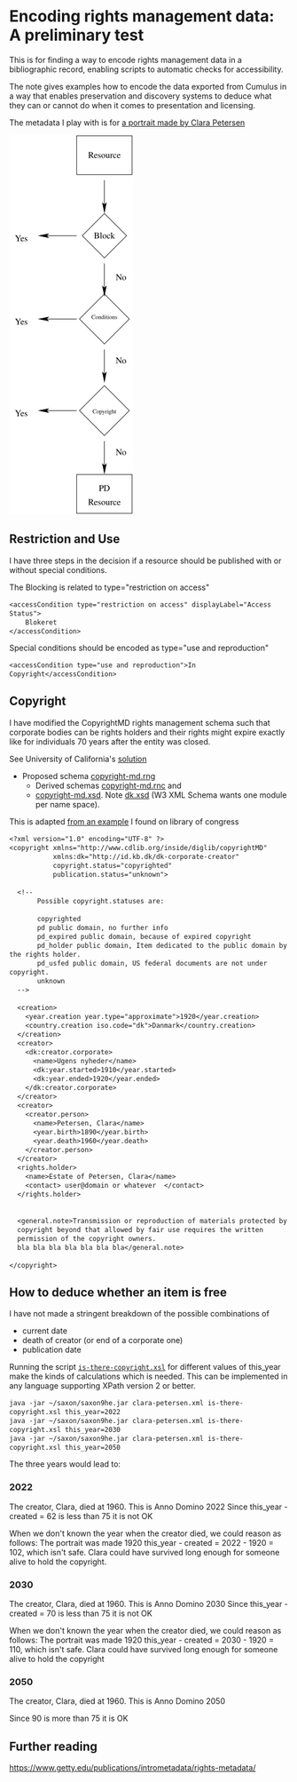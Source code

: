 
# Encoding rights management data: A preliminary test

This is for finding a way to encode rights management data in a
bibliographic record, enabling scripts to automatic checks for
accessibility.

The note gives examples how to encode the data exported from
Cumulus in a way that enables preservation and discovery systems to
deduce what they can or cannot do when it comes to presentation and
licensing.

The metadata I play with is for [a portrait made by Clara Petersen](./clara-petersen.xml)

![Descision tree](decision-tree.svg)

## Restriction and Use

I have three steps in the decision if a resource should be published
with or without special conditions.

The Blocking is related to  type="restriction on access"

```
<accessCondition type="restriction on access" displayLabel="Access Status">
	Blokeret
</accessCondition>
```

Special conditions should be encoded as  type="use and reproduction"

```
<accessCondition type="use and reproduction">In Copyright</accessCondition>
```

## Copyright

I have modified the CopyrightMD rights management schema such that
corporate bodies can be rights holders and their rights might expire
exactly like for individuals 70 years after the entity was closed.

See University of California's [solution](https://cdlib.org/groups/rights-management-group-copyrightmd/)

* Proposed schema [copyright-md.rng](copyright-md.rng)
  * Derived schemas [copyright-md.rnc](copyright-md.rnc) and
  * [copyright-md.xsd](copyright-md.xsd). Note [dk.xsd](dk.xsd) (W3 XML Schema wants one module per name space).
  

This is adapted [from an example](https://www.loc.gov/standards/mods/userguide/accesscondition.html#examples) I found on library of congress
  

```
<?xml version="1.0" encoding="UTF-8" ?>
<copyright xmlns="http://www.cdlib.org/inside/diglib/copyrightMD"
           xmlns:dk="http://id.kb.dk/dk-corporate-creator"
           copyright.status="copyrighted"
           publication.status="unknown">

  <!-- 
       Possible copyright.statuses are:

       copyrighted
       pd public domain, no further info
       pd_expired public domain, because of expired copyright
       pd_holder public domain, Item dedicated to the public domain by the rights holder.
       pd_usfed public domain, US federal documents are not under copyright.
       unknown
  -->
  
  <creation>
    <year.creation year.type="approximate">1920</year.creation>
    <country.creation iso.code="dk">Danmark</country.creation>
  </creation>
  <creator>
    <dk:creator.corporate>
      <name>Ugens nyheder</name>
      <dk:year.started>1910</year.started>
      <dk:year.ended>1920</year.ended>
    </dk:creator.corporate>
  </creator>
  <creator>
    <creator.person>
      <name>Petersen, Clara</name>
      <year.birth>1890</year.birth>
      <year.death>1960</year.death>
    </creator.person>
  </creator>
  <rights.holder>
    <name>Estate of Petersen, Clara</name>
    <contact> user@domain or whatever  </contact>
  </rights.holder>


  <general.note>Transmission or reproduction of materials protected by
  copyright beyond that allowed by fair use requires the written
  permission of the copyright owners.
  bla bla bla bla bla bla bla</general.note>

</copyright>
```

## How to deduce whether an item is free

I have not made a stringent breakdown of the possible combinations of 

* current date
* death of creator (or end of a corporate one)
* publication date

Running the script [`is-there-copyright.xsl`](is-there-copyright.xsl) for different values of
this_year make the kinds of calculations which is needed. This can be
implemented in any language supporting XPath version 2 or better.

```
java -jar ~/saxon/saxon9he.jar clara-petersen.xml is-there-copyright.xsl this_year=2022
java -jar ~/saxon/saxon9he.jar clara-petersen.xml is-there-copyright.xsl this_year=2030
java -jar ~/saxon/saxon9he.jar clara-petersen.xml is-there-copyright.xsl this_year=2050
```

The three years would lead to:

### 2022

The creator, Clara, died at 1960.
This is Anno Domino 2022
Since  this_year - created = 62 is less than 75 it is not OK 

When we don't known the year when the creator died, we could reason as follows: The portrait was made 1920  this_year - created = 2022 - 1920 = 102, which isn't safe. Clara could have survived long enough for someone alive to hold the copyright.

### 2030

The creator, Clara, died at 1960.
This is Anno Domino 2030
Since  this_year - created = 70 is less than 75 it is not OK 

When we don't known the year when the creator died, we could reason as follows: The portrait was made 1920  this_year - created = 2030 - 1920 = 110, which isn't safe. Clara could have survived long enough for someone alive to hold the copyright

### 2050

The creator, Clara, died at 1960.
This is Anno Domino 2050

Since  90 is more than 75 it is OK 

## Further reading

https://www.getty.edu/publications/intrometadata/rights-metadata/
